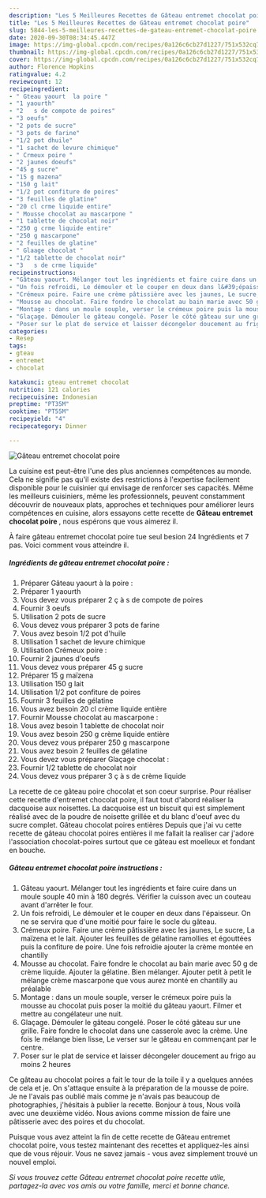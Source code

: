 ```yaml
---
description: "Les 5 Meilleures Recettes de Gâteau entremet chocolat poire"
title: "Les 5 Meilleures Recettes de Gâteau entremet chocolat poire"
slug: 5844-les-5-meilleures-recettes-de-gateau-entremet-chocolat-poire
date: 2020-09-30T08:34:45.447Z
image: https://img-global.cpcdn.com/recipes/0a126c6cb27d1227/751x532cq70/gateau-entremet-chocolat-poire-photo-principale-de-la-recette.jpg
thumbnail: https://img-global.cpcdn.com/recipes/0a126c6cb27d1227/751x532cq70/gateau-entremet-chocolat-poire-photo-principale-de-la-recette.jpg
cover: https://img-global.cpcdn.com/recipes/0a126c6cb27d1227/751x532cq70/gateau-entremet-chocolat-poire-photo-principale-de-la-recette.jpg
author: Florence Hopkins
ratingvalue: 4.2
reviewcount: 12
recipeingredient:
- " Gteau yaourt  la poire "
- "1 yaourth"
- "2   s de compote de poires"
- "3 oeufs"
- "2 pots de sucre"
- "3 pots de farine"
- "1/2 pot dhuile"
- "1 sachet de levure chimique"
- " Crmeux poire "
- "2 jaunes doeufs"
- "45 g sucre"
- "15 g mazena"
- "150 g lait"
- "1/2 pot confiture de poires"
- "3 feuilles de glatine"
- "20 cl crme liquide entire"
- " Mousse chocolat au mascarpone "
- "1 tablette de chocolat noir"
- "250 g crme liquide entire"
- "250 g mascarpone"
- "2 feuilles de glatine"
- " Glaage chocolat "
- "1/2 tablette de chocolat noir"
- "3   s de crme liquide"
recipeinstructions:
- "Gâteau yaourt. Mélanger tout les ingrédients et faire cuire dans un moule souple 40 min à 180 degrés. Vérifier la cuisson avec un couteau avant d&#39;arrêter le four."
- "Un fois refroidi, Le démouler et le couper en deux dans l&#39;épaisseur. On ne se servira que d&#39;une moitié pour faire le socle du gâteau."
- "Crémeux poire. Faire une crème pâtissière avec les jaunes, Le sucre, La maïzena et le lait. Ajouter les feuilles de gélatine ramollies et égouttées puis la confiture de poire. Une fois refroidie ajouter la crème montée en chantilly"
- "Mousse au chocolat. Faire fondre le chocolat au bain marie avec 50 g de crème liquide. Ajouter la gélatine. Bien mélanger. Ajouter petit à petit le mélange crème mascarpone que vous aurez monté en chantilly au préalable"
- "Montage : dans un moule souple, verser le crémeux poire puis la mousse au chocolat puis poser la moitié du gâteau yaourt. Filmer et mettre au congélateur une nuit."
- "Glaçage. Démouler le gâteau congelé. Poser le côté gâteau sur une grille. Faire fondre le chocolat dans une casserole avec la crème. Une fois le mélange bien lisse, Le verser sur le gâteau en commençant par le centre."
- "Poser sur le plat de service et laisser décongeler doucement au frigo au moins 2 heures"
categories:
- Resep
tags:
- gteau
- entremet
- chocolat

katakunci: gteau entremet chocolat 
nutrition: 121 calories
recipecuisine: Indonesian
preptime: "PT35M"
cooktime: "PT55M"
recipeyield: "4"
recipecategory: Dinner

---
```



![Gâteau entremet chocolat poire](https://img-global.cpcdn.com/recipes/0a126c6cb27d1227/751x532cq70/gateau-entremet-chocolat-poire-photo-principale-de-la-recette.jpg)

La cuisine est peut-être l'une des plus anciennes compétences au monde. Cela ne signifie pas qu'il existe des restrictions à l'expertise facilement disponible pour le cuisinier qui envisage de renforcer ses capacités. Même les meilleurs cuisiniers, même les professionnels, peuvent constamment découvrir de nouveaux plats, approches et techniques pour améliorer leurs compétences en cuisine, alors essayons cette recette de <strong> Gâteau entremet chocolat poire </strong>, nous espérons que vous aimerez il.

<!--inarticleads1-->

À faire gâteau entremet chocolat poire tue seul besion 24 Ingrédients et 7 pas. Voici comment vous atteindre il.

##### Ingrédients de gâteau entremet chocolat poire :

1. Préparer  Gâteau yaourt à la poire :
1. Préparer 1 yaourth
1. Vous devez vous préparer 2 ç à s de compote de poires
1. Fournir 3 oeufs
1. Utilisation 2 pots de sucre
1. Vous devez vous préparer 3 pots de farine
1. Vous avez besoin 1/2 pot d&#39;huile
1. Utilisation 1 sachet de levure chimique
1. Utilisation  Crémeux poire :
1. Fournir 2 jaunes d&#39;oeufs
1. Vous devez vous préparer 45 g sucre
1. Préparer 15 g maïzena
1. Utilisation 150 g lait
1. Utilisation 1/2 pot confiture de poires
1. Fournir 3 feuilles de gélatine
1. Vous avez besoin 20 cl crème liquide entière
1. Fournir  Mousse chocolat au mascarpone :
1. Vous avez besoin 1 tablette de chocolat noir
1. Vous avez besoin 250 g crème liquide entière
1. Vous devez vous préparer 250 g mascarpone
1. Vous avez besoin 2 feuilles de gélatine
1. Vous devez vous préparer  Glaçage chocolat :
1. Fournir 1/2 tablette de chocolat noir
1. Vous devez vous préparer 3 ç à s de crème liquide


La recette de ce gâteau poire chocolat et son coeur surprise. Pour réaliser cette recette d&#39;entremet chocolat poire, il faut tout d&#39;abord réaliser la dacquoise aux noisettes. La dacquoise est un biscuit qui est simplement réalisé avec de la poudre de noisette grillée et du blanc d&#39;oeuf avec du sucre complet. Gâteau chocolat poires entières Depuis que j&#39;ai vu cette recette de gâteau chocolat poires entières il me fallait la realiser car j&#39;adore l&#39;association chocolat-poires surtout que ce gâteau est moelleux et fondant en bouche. 

<!--inarticleads2-->

##### Gâteau entremet chocolat poire instructions :

1. Gâteau yaourt. Mélanger tout les ingrédients et faire cuire dans un moule souple 40 min à 180 degrés. Vérifier la cuisson avec un couteau avant d&#39;arrêter le four.
1. Un fois refroidi, Le démouler et le couper en deux dans l&#39;épaisseur. On ne se servira que d&#39;une moitié pour faire le socle du gâteau.
1. Crémeux poire. Faire une crème pâtissière avec les jaunes, Le sucre, La maïzena et le lait. Ajouter les feuilles de gélatine ramollies et égouttées puis la confiture de poire. Une fois refroidie ajouter la crème montée en chantilly
1. Mousse au chocolat. Faire fondre le chocolat au bain marie avec 50 g de crème liquide. Ajouter la gélatine. Bien mélanger. Ajouter petit à petit le mélange crème mascarpone que vous aurez monté en chantilly au préalable
1. Montage : dans un moule souple, verser le crémeux poire puis la mousse au chocolat puis poser la moitié du gâteau yaourt. Filmer et mettre au congélateur une nuit.
1. Glaçage. Démouler le gâteau congelé. Poser le côté gâteau sur une grille. Faire fondre le chocolat dans une casserole avec la crème. Une fois le mélange bien lisse, Le verser sur le gâteau en commençant par le centre.
1. Poser sur le plat de service et laisser décongeler doucement au frigo au moins 2 heures


Ce gâteau au chocolat poires a fait le tour de la toile il y a quelques années de cela et je. On s&#39;attaque ensuite à la préparation de la mousse de poire. Je ne l&#39;avais pas oublié mais comme je n&#39;avais pas beaucoup de photographies, j&#39;hésitais à publier la recette. Bonjour à tous, Nous voilà avec une deuxième vidéo. Nous avions comme mission de faire une pâtisserie avec des poires et du chocolat. 

<!--inarticleads1-->

<p>
Puisque vous avez atteint la fin de cette recette de Gâteau entremet chocolat poire, vous testez maintenant des recettes et appliquez-les ainsi que de vous réjouir. Vous ne savez jamais - vous avez simplement trouvé un nouvel emploi.
</p>

<p>
<i>Si vous trouvez cette Gâteau entremet chocolat poire recette utile, partagez-la avec vos amis ou votre famille, merci et bonne chance.</i>
</p>
